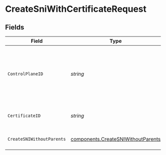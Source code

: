 # CreateSniWithCertificateRequest


## Fields

| Field                                                                                    | Type                                                                                     | Required                                                                                 | Description                                                                              | Example                                                                                  |
| ---------------------------------------------------------------------------------------- | ---------------------------------------------------------------------------------------- | ---------------------------------------------------------------------------------------- | ---------------------------------------------------------------------------------------- | ---------------------------------------------------------------------------------------- |
| `ControlPlaneID`                                                                         | *string*                                                                                 | :heavy_check_mark:                                                                       | The UUID of your control plane. This variable is available in the Konnect manager.       | 9524ec7d-36d9-465d-a8c5-83a3c9390458                                                     |
| `CertificateID`                                                                          | *string*                                                                                 | :heavy_check_mark:                                                                       | ID of the Certificate to lookup                                                          | ddf3cdaa-3329-4961-822a-ce6dbd38eff7                                                     |
| `CreateSNIWithoutParents`                                                                | [components.CreateSNIWithoutParents](../../models/components/createsniwithoutparents.md) | :heavy_check_mark:                                                                       | Description of new SNI for creation                                                      |                                                                                          |